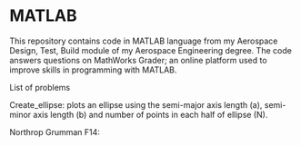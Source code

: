 # MATLAB

This repository contains code in MATLAB language from my Aerospace Design, Test, Build module of my Aerospace Engineering degree. The code answers questions on MathWorks Grader; an online platform used to improve skills in programming with MATLAB.

List of problems

Create_ellipse: plots an ellipse using the semi-major axis length (a), semi-minor axis length (b) and number of points in each half of ellipse (N).

Northrop Grumman F14: 
